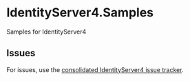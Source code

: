 # IdentityServer4.Samples
Samples for IdentityServer4

## Issues

For issues, use the [consolidated IdentityServer4 issue tracker](https://github.com/IdentityServer/IdentityServer4/issues).
